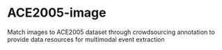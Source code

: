 # ACE2005-image
Match images to ACE2005 dataset through crowdsourcing annotation to provide data resources for multimodal event extraction
